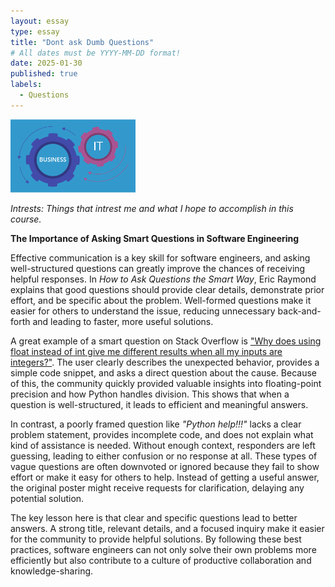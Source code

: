 ```yaml
---
layout: essay
type: essay
title: "Dont ask Dumb Questions"
# All dates must be YYYY-MM-DD format!
date: 2025-01-30
published: true
labels:
  - Questions
---
```


<img width="200px" class="rounded float-start pe-4" src="../img/picture.png">

*Intrests: Things that intrest me and what I hope to accomplish in this course.*


**The Importance of Asking Smart Questions in Software Engineering**  

Effective communication is a key skill for software engineers, and asking well-structured questions can greatly improve the chances of receiving helpful responses. In *How to Ask Questions the Smart Way*, Eric Raymond explains that good questions should provide clear details, demonstrate prior effort, and be specific about the problem. Well-formed questions make it easier for others to understand the issue, reducing unnecessary back-and-forth and leading to faster, more useful solutions.  

A great example of a smart question on Stack Overflow is ["Why does using float instead of int give me different results when all my inputs are integers?"](https://stackoverflow.com/questions/55386996/why-does-using-float-instead-of-int-gives-me-different-results-when-all-of-my-in). The user clearly describes the unexpected behavior, provides a simple code snippet, and asks a direct question about the cause. Because of this, the community quickly provided valuable insights into floating-point precision and how Python handles division. This shows that when a question is well-structured, it leads to efficient and meaningful answers.  

In contrast, a poorly framed question like *"Python help!!!"* lacks a clear problem statement, provides incomplete code, and does not explain what kind of assistance is needed. Without enough context, responders are left guessing, leading to either confusion or no response at all. These types of vague questions are often downvoted or ignored because they fail to show effort or make it easy for others to help. Instead of getting a useful answer, the original poster might receive requests for clarification, delaying any potential solution.  

The key lesson here is that clear and specific questions lead to better answers. A strong title, relevant details, and a focused inquiry make it easier for the community to provide helpful solutions. By following these best practices, software engineers can not only solve their own problems more efficiently but also contribute to a culture of productive collaboration and knowledge-sharing.
